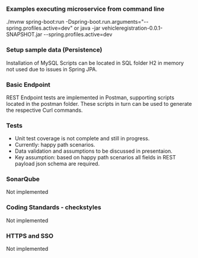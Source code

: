 

### Examples executing microservice from command line
./mvnw spring-boot:run -Dspring-boot.run.arguments="--spring.profiles.active=dev"
  or
java -jar vehicleregistration-0.0.1-SNAPSHOT.jar --spring.profiles.active=dev

### Setup sample data (Persistence)
Installation of MySQL Scripts can be located in SQL folder 
H2 in memory not used due to issues in Spring JPA.

### Basic Endpoint 
REST Endpoint tests are implemented in Postman, supporting scripts located in the postman folder. 
These scripts in turn can be used to generate the respective Curl commands.

### Tests 
- Unit test coverage is not complete and still in progress.
- Currently: happy path scenarios.
- Data validation and assumptions to be discussed in presentaion.
- Key assumption: based on happy path scenarios all fields in REST payload json schema are required.

### SonarQube 
Not implemented

### Coding Standards - checkstyles
Not implemented

### HTTPS and SSO 
Not implemented
